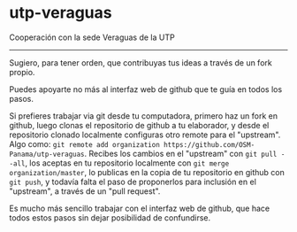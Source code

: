 # utp-veraguas
Cooperación con la sede Veraguas de la UTP

----

Sugiero, para tener orden, que contribuyas tus ideas a través de un fork propio.

Puedes apoyarte no más al interfaz web de github que te guía en todos los pasos.

Si prefieres trabajar via git desde tu computadora, primero haz un fork en github, luego clonas el repositorio de github a tu elaborador, y desde el repositorio  clonado localmente configuras otro remote para el "upstream".  Algo como: `git remote add organization https://github.com/OSM-Panama/utp-veraguas`.  Recibes los cambios en el "upstream" con `git pull --all`, los aceptas en tu repositorio localmente con `git merge organization/master`, lo publicas en la copia de tu repositorio en github con `git push`, y todavía falta el paso de proponerlos para inclusión en el "upstream", a través de un "pull request".

Es mucho más sencillo trabajar con el interfaz web de github, que hace todos estos pasos sin dejar posibilidad de confundirse.

